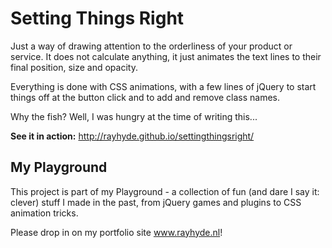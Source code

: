 <h1>Setting Things Right</h1>
<p>Just a way of drawing attention to the orderliness of your product or service. It does not calculate anything, it just animates the text lines to their final position, size and opacity.</p>
<p>Everything is done with CSS animations, with a few lines of jQuery to start things off at the button click and to add and remove class names.</p>
<p>Why the fish? Well, I was hungry at the time of writing this...</p>

<p><strong>See it in action:</strong> <a href="http://rayhyde.github.io/settingthingsright/">http://rayhyde.github.io/settingthingsright/</a></p>

<h2>My Playground</h2>
<p>This project is part of my Playground - a collection of fun (and dare I say it: clever) stuff I made in the past, from jQuery games and plugins to CSS animation tricks.</p>

<p>Please drop in on my portfolio site <a href="http://www.rayhyde.nl">www.rayhyde.nl</a>!</p> 